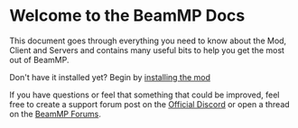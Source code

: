 # Welcome to the BeamMP Docs

This document goes through everything you need to know about the Mod, Client and Servers and contains many useful bits to help you get the most out of BeamMP.

Don't have it installed yet? Begin by [installing the mod](/en/installation)

If you have questions or feel that something that could be improved, feel free to create a support forum post on the [Official Discord](https://discord.gg/beammp) or open a thread on the [BeamMP Forums](https://forum.beammp.com).
